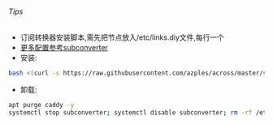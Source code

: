 ###### Tips
* 订阅转换器安装脚本,需先把节点放入/etc/links.diy文件,每行一个  
* [更多配置参考subconverter](https://github.com/tindy2013/subconverter)  
* 安装:
```bash
bash <(curl -s https://raw.githubusercontent.com/azples/across/master/subconverter/run.sh) my.domain.com
```
* 卸载:
```bash
apt purge caddy -y
systemctl stop subconverter; systemctl disable subconverter; rm -rf /etc/systemd/system/subconverter.service /root/subconverter
```
